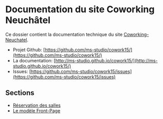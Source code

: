 # Documentation du site Coworking Neuchâtel 

Ce dossier contient la documentation technique du site [Coworking-Neuchatel](https://coworking-neuchatel.ch/).

* Projet Github: [https://github.com/ms-studio/cowork15/](https://github.com/ms-studio/cowork15/)
* La documentation: [http://ms-studio.github.io/cowork15/](http://ms-studio.github.io/cowork15/)
* Issues: [https://github.com/ms-studio/cowork15/issues](https://github.com/ms-studio/cowork15/issues)

## Sections

* [Réservation des salles](reservation-salles)
* [Le modèle Front-Page](template-front-page)